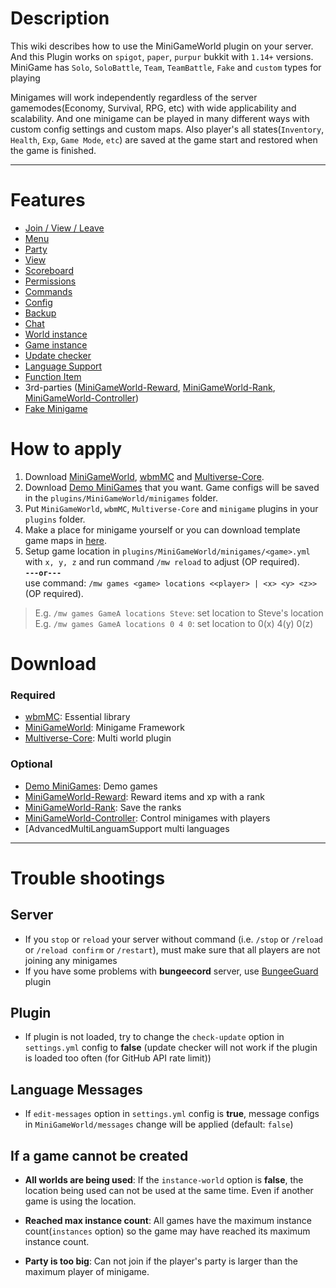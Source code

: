 # Description
This wiki describes how to use the MiniGameWorld plugin on your server. And this Plugin works on `spigot`, `paper`, `purpur` bukkit with `1.14+` versions. MiniGame has `Solo`, `SoloBattle`, `Team`, `TeamBattle`, `Fake` and `custom` types for playing

Minigames will work independently regardless of the server gamemodes(Economy, Survival, RPG, etc) with wide applicability and scalability. And one minigame can be played in many different ways with custom config settings and custom maps. Also player's all states(`Inventory`, `Health`, `Exp`, `Game Mode`, `etc`) are saved at the game start and restored when the game is finished.

---

# Features

- [Join / View / Leave]
- [Menu]
- [Party]
- [View]
- [Scoreboard]
- [Permissions]
- [Commands]
- [Config]
- [Backup]
- [Chat]
- [World instance]
- [Game instance]
- [Update checker]
- [Language Support]
- [Function Item]
- 3rd-parties ([MiniGameWorld-Reward], [MiniGameWorld-Rank], [MiniGameWorld-Controller])
- [Fake Minigame]



# How to apply
1. Download [MiniGameWorld], [wbmMC] and [Multiverse-Core].
2. Download [Demo MiniGames] that you want. Game configs will be saved in the `plugins/MiniGameWorld/minigames` folder.
3. Put `MiniGameWorld`, `wbmMC`, `Multiverse-Core` and `minigame` plugins in your `plugins` folder.
4. Make a place for minigame yourself or you can download template game maps in [here](https://github.com/MiniGameWorlds/MiniGameWorld-Test-Server).
5. Setup game location in `plugins/MiniGameWorld/minigames/<game>.yml` with `x, y, z` and run command `/mw reload` to adjust (OP required).  
**`---or---`**  
use command: `/mw games <game> locations <<player> | <x> <y> <z>>` (OP required).
> E.g. `/mw games GameA locations Steve`: set location to Steve's location  
> E.g. `/mw games GameA locations 0 4 0`: set location to 0(x) 4(y) 0(z)



# Download
### Required
- [wbmMC]: Essential library
- [MiniGameWorld]: Minigame Framework
- [Multiverse-Core]: Multi world plugin
### Optional
- [Demo MiniGames]: Demo games
- [MiniGameWorld-Reward]: Reward items and xp with a rank
- [MiniGameWorld-Rank]: Save the ranks
- [MiniGameWorld-Controller]: Control minigames with players
- [AdvancedMultiLanguamSupport multi languages


---

# Trouble shootings
## Server
- If you `stop` or `reload` your server without command (i.e. `/stop` or `/reload` or `/reload confirm` or `/restart`), must make sure that all players are not joining any minigames
- If you have some problems with **bungeecord** server, use [BungeeGuard] plugin

## Plugin
- If plugin is not loaded, try to change the `check-update` option in `settings.yml` config to **false** (update checker will not work if the plugin is loaded too often (for GitHub API rate limit))

## Language Messages
- If `edit-messages` option in `settings.yml` config is **true**, message configs in `MiniGameWorld/messages` change will be applied (default: `false`)

## If a game cannot be created
- **All worlds are being used**: If the `instance-world` option is **false**, the location being used can not be used at the same time. Even if another game is using the location.

- **Reached max instance count**: All games have the maximum instance count(`instances` option) so the game may have reached its maximum instance count.

- **Party is too big**: Can not join if the player's party is larger than the maximum player of minigame.


[MiniGameWorld]: https://github.com/MiniGameWorlds/MiniGameWorld/releases
[wbmMC]: https://github.com/etc-repo/wbmMC/releases
[Multiverse-Core]: https://www.spigotmc.org/resources/multiverse-core.390/
[MiniGameWorld-Reward]: https://github.com/MiniGameWorlds/MiniGameWorld-Reward/releases
[MiniGameWorld-Rank]: https://github.com/MiniGameWorlds/MiniGameWorld-Rank/releases
[MiniGameWorld-Controller]: https://github.com/MiniGameWorlds/MiniGameWorld-Controller/releases
[Demo MiniGames]: https://github.com/MiniGameWorlds/AllMiniGames
[Commands]: commands.md
[Third-Parties]: https://github.com/MiniGameWorlds
[Join / View / Leave]: how-to-join-leave.md
[Config]: config.md
[Permissions]: permissions.md
[Party]: party.md
[Backup]: backup.md
[Chat]: chat.md
[Game instance]: game-instance.md
[World instance]: world-instance.md
[Update checker]: update-checker.md
[View]: view.md
[Menu]: menu.md
[Scoreboard]: scoreboard.md
[Language Support]: language-support.md
[Function Item]: function-item.md
[Fake Minigame]: fake-minigame.md
[MiniGameWorld-Reward]: https://github.com/MiniGameWorlds/MiniGameWorld-Reward
[MiniGameWorld-Rank]: https://github.com/MiniGameWorlds/MiniGameWorld-Rank
[MiniGameWorld-Controller]: https://github.com/MiniGameWorlds/MiniGameWorld-Controller
[AdvancedMultiLanguage]: https://www.spigotmc.org/resources/advanced-multi-language.21338/
[BungeeGuard]: https://www.spigotmc.org/resources/bungeeguard.79601/